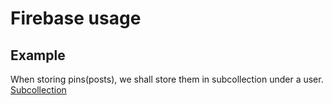 # Firebase usage

## Example
When storing pins(posts), we shall store them in subcollection under a user.
[Subcollection](https://firebase.google.com/docs/firestore/data-model#subcollections)